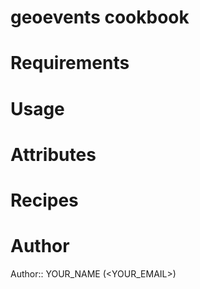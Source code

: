 # geoevents cookbook

# Requirements

# Usage

# Attributes

# Recipes

# Author

Author:: YOUR_NAME (<YOUR_EMAIL>)

